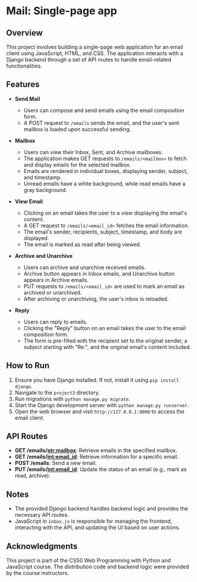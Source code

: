 # Mail: Single-page app 

## Overview

This project involves building a single-page web application for an email client using JavaScript, HTML, and CSS. The application interacts with a Django backend through a set of API routes to handle email-related functionalities.

## Features

- **Send Mail**

  - Users can compose and send emails using the email composition form.
  - A POST request to `/emails` sends the email, and the user's sent mailbox is loaded upon successful sending.

- **Mailbox**

  - Users can view their Inbox, Sent, and Archive mailboxes.
  - The application makes GET requests to `/emails/<mailbox>` to fetch and display emails for the selected mailbox.
  - Emails are rendered in individual boxes, displaying sender, subject, and timestamp.
  - Unread emails have a white background, while read emails have a gray background.

- **View Email**

  - Clicking on an email takes the user to a view displaying the email's content.
  - A GET request to `/emails/<email_id>` fetches the email information.
  - The email's sender, recipients, subject, timestamp, and body are displayed.
  - The email is marked as read after being viewed.

- **Archive and Unarchive**

  - Users can archive and unarchive received emails.
  - Archive button appears in Inbox emails, and Unarchive button appears in Archive emails.
  - PUT requests to `/emails/<email_id>` are used to mark an email as archived or unarchived.
  - After archiving or unarchiving, the user's inbox is reloaded.

- **Reply**
  - Users can reply to emails.
  - Clicking the "Reply" button on an email takes the user to the email composition form.
  - The form is pre-filled with the recipient set to the original sender, a subject starting with "Re:", and the original email's content included.

## How to Run

1. Ensure you have Django installed. If not, install it using `pip install django`.
2. Navigate to the `project3` directory.
3. Run migrations with `python manage.py migrate`.
4. Start the Django development server with `python manage.py runserver`.
5. Open the web browser and visit `http://127.0.0.1:8000` to access the email client.

## API Routes

- **GET /emails/<str:mailbox>**: Retrieve emails in the specified mailbox.
- **GET /emails/<int:email_id>**: Retrieve information for a specific email.
- **POST /emails**: Send a new email.
- **PUT /emails/<int:email_id>**: Update the status of an email (e.g., mark as read, archive).

## Notes

- The provided Django backend handles backend logic and provides the necessary API routes.
- JavaScript in `inbox.js` is responsible for managing the frontend, interacting with the API, and updating the UI based on user actions.

## Acknowledgments

This project is part of the CS50 Web Programming with Python and JavaScript course. The distribution code and backend logic were provided by the course instructors.
